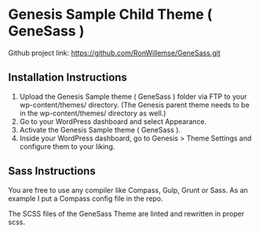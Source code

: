 # Genesis Sample Child Theme ( GeneSass )

Github project link: https://github.com/RonWillemse/GeneSass.git

## Installation Instructions

1. Upload the Genesis Sample theme ( GeneSass ) folder via FTP to your wp-content/themes/ directory. (The Genesis parent theme needs to be in the wp-content/themes/ directory as well.)
2. Go to your WordPress dashboard and select Appearance.
3. Activate the Genesis Sample theme ( GeneSass ).
4. Inside your WordPress dashboard, go to Genesis > Theme Settings and configure them to your liking.

## Sass Instructions

You are free to use any compiler like Compass, Gulp, Grunt or Sass. As an example I put a Compass config file in the repo.

The SCSS files of the GeneSass Theme are linted and rewritten in proper scss.